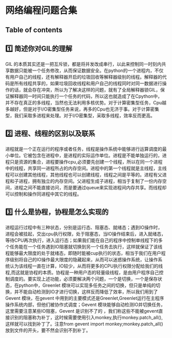 # 网络编程问题合集

## Table of contents

<extoc></extoc>

## :one: 简述你对GIL的理解

GIL 的本质其实还是一把互斥锁，都是将并发改成串行，以此来控制同一时刻内共享数据只能被一个任务修改，从而保证数据安全。在python的一个进程内，不仅有用户自己的线程，还有解释器开启的垃圾回收等解释器级别的线程。解释器的代码是所有线程共享的，如果垃圾回收线程和用户自己的线程同时对同一数据进行操作的话，就会存在冲突，所以为了解决这样的问题，就有了全局解释器锁GIL，保证解释器同一时间只能执行一个任务的代码，所以这也就造成了在Cpython中，并不存在真正的多线程，当然也无法利用多核优势。对于计算密集型任务，Cpu越多越好，但是对于I/O密集型任务来说，再多的Cpu也无济于事。对于计算密集型，我们采取多进程来处理。对于I/O密集型，采取多线程，效率反而更高。

## :two: 进程、线程的区别以及联系

进程就是一个正在运行的程序或者任务，线程是操作系统中能够进行运算调度的最小单位。它被包含在进程中，是进程的实际运作单位。进程是不能单独运行的，进程只是资源的集合，进程要操作cpu,必须要先创建一个线程，所以在同一个进程中的线程，共享同一进程所占的内存空间。进程中的第一个线程就是主线程，主线程可以创建其他线程，其他线程也可以创建线程，线程之间是平等的。进程有父进程和子进程，拥有独立的内存空间。父进程生成子进程，相当于复制了一份内存空间，进程之间不能直接访问，而是要通过queue来实现进程间内存共享。而线程却可以控制和操作同进程中其它的线程。

## :three: 什么是协程，协程是怎么实现的

进程运行过程中有三种状态，分别是运行态、阻塞态、就绪态；遇到IO操作时，进程会被挂起，交出cpu执行权限，处于阻塞态，当IO操作结束后，进入就绪态，等待CPU再次执行，进入运行态；如果我们能在自己的程序中控制单线程下的多个任务能在一个任务遇到IO阻塞就切换到另一个任务去执行，这样就保证了该线程能够最大限度的处于就绪态，即随时能被cup执行的状态，相当于我们在用户程序级别将自己的IO操作最大限度的隐藏起来，从而可以迷惑操作系统，让操作系统认为该线程一直在计算，IO较少，从而将更多的CPU执行权限分配给我们的线程,而这就是协程的本质。协程是一种用户态的轻量级线程，是由用户程序自己控制调度的。要实现上述功能，必须要解决两个问题，一个是切换，一个是保存状态，在python中，Greenlet 模块可以实现多任务之间的切换，但只是单纯的切换，并不能自动检测到IO才进行切换，这样反而降低了效率，所以我们用到了Gevent 模块，在gevent 中用到的主要模式还是Greenlet,Greenlet运行在主程序操作系统内部，但他们被协作式调度；Gevent 模块能够自动检测IO并切换任务，这里需要注意某些IO阻塞，Gevent 是识别不了的 ，我们称这些不能被gevent直接识别的阻塞称为补丁，这时候需要使用引入monkey,执行monkey.patch_all(),这样就可以找到补丁了。注意from gevent import monkey;monkey.patch_all() 放到文件的开头，要不然会识别不到补丁。











